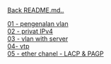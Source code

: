 <a href="../../README.md">Back README.md..</a>

<a href="01 - pengenalan vlan.md">01 - pengenalan vlan</a><br>
<a href="02 - privat IPv4.md">02 - privat IPv4</a><br>
<a href="03 - vlan with server.md">03 - vlan with server</a><br>
<a href="04 - vtp.md">04- vtp</a><br>
<a href="05 - ether chanel - LACP & PAGP.md">05 - ether chanel - LACP & PAGP</a><br>